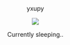 <p align="center">
    yxupy
<p align="center">  
<img src="https://komarev.com/ghpvc/?username=yxupy&color=grey">
</p>
<p align="center">
Currently sleeping..
